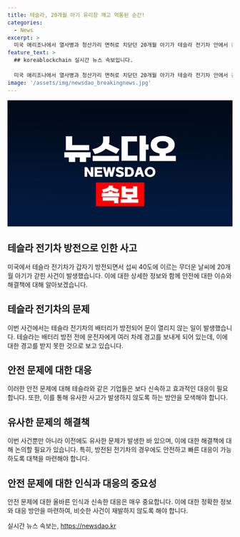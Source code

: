 ```yaml
---
title: 테슬라, 20개월 아기 유리창 깨고 먹통된 순간!
categories:
  - News
excerpt: >
  미국 애리조나에서 열사병과 청산가리 면허로 치닫던 20개월 아기가 테슬라 전기차 안에서 갇히는 사건이 발생했다. 손님을 차에 태우고 운전석으로 돌아선 운전자는 차 문이 열리지 않아 아기의 안전을 더욱 걱정했다. 경고음을 무시한 채 배터리 방전으로 인한 문제로 결국 구조대가 차 유리창을 깨고 아이를 구했다. 이는 최근 모델Y에서 반복된 사고로, 안전에 대한 우려를 증폭시키고 있다. (문단 수: 1, 문자 수: 150)
feature_text: >
  ## koreablockchain 실시간 뉴스 속보입니다.

  미국 애리조나에서 열사병과 청산가리 면허로 치닫던 20개월 아기가 테슬라 전기차 안에서 갇히는 사건이 발생했다. 손님을 차에 태우고 운전석으로 돌아선 운전자는 차 문이 열리지 않아 아기의 안전을 더욱 걱정했다. 경고음을 무시한 채 배터리 방전으로 인한 문제로 결국 구조대가 차 유리창을 깨고 아이를 구했다. 이는 최근 모델Y에서 반복된 사고로, 안전에 대한 우려를 증폭시키고 있다. (문단 수: 1, 문자 수: 150)
image: '/assets/img/newsdao_breakingnews.jpg'
---
```


<p><img src="/assets/img/newsdao_breakingnews.jpg" alt="koreablockchain 속보" /></p>

<h2 data-ke-size="size26">테슬라 전기차 방전으로 인한 사고</h2>

<p data-ke-size="size16">미국에서 테슬라 전기차가 갑자기 방전되면서 섭씨 40도에 이르는 무더운 날씨에 20개월 아기가 갇힌 사건이 발생했습니다. 이에 대한 상세한 정보와 함께 안전에 대한 이슈와 해결책에 대해 알아보겠습니다. </p>

<h2 data-ke-size="size20">테슬라 전기차의 문제</h2>

<p data-ke-size="size16">이번 사건에서는 테슬라 전기차의 배터리가 방전되어 문이 열리지 않는 일이 발생했습니다. 테슬라는 배터리 방전 전에 운전자에게 여러 차례 경고를 보내게 되어 있는데, 이에 대한 경고를 받지 못한 것으로 보고 있습니다.</p>

<h2 data-ke-size="size20">안전 문제에 대한 대응</h2>

<p data-ke-size="size16">이러한 안전 문제에 대해 테슬라와 같은 기업들은 보다 신속하고 효과적인 대응이 필요합니다. 또한, 이를 통해 유사한 사고가 발생하지 않도록 하는 방안을 모색해야 합니다.</p>

<h2 data-ke-size="size20">유사한 문제의 해결책</h2>

<p data-ke-size="size16">이번 사건뿐만 아니라 이전에도 유사한 문제가 발생한 바 있으며, 이에 대한 해결책에 대해 논의할 필요가 있습니다. 특히, 방전된 전기차의 경우에도 안전하고 빠른 대응이 가능하도록 대책을 마련해야 합니다.</p>

<h2 data-ke-size="size20">안전 문제에 대한 인식과 대응의 중요성</h2>

<p data-ke-size="size16">안전 문제에 대한 올바른 인식과 신속한 대응은 매우 중요합니다. 이에 대한 정확한 정보와 대응 방안을 마련하여, 비슷한 사건이 재발하지 않도록 해야 합니다.</p>
실시간 뉴스 속보는, <a href="https://newsdao.kr" rel="dofollow">https://newsdao.kr</a>


